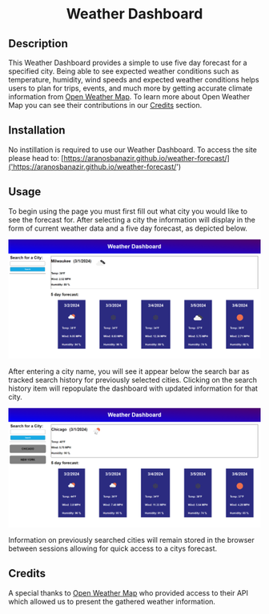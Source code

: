 # <center> <b> Weather Dashboard </b>

## Description

This Weather Dashboard provides a simple to use five day forecast for a specified city. Being able to see expected weather conditions such as temperature, humidity, wind speeds and expected weather conditions helps users to plan for trips, events, and much more by getting accurate climate information from [Open Weather Map]('https://openweathermap.org/'). To learn more about Open Weather Map you can see their contributions in our [Credits](#credits) section.


## Installation

No instillation is required to use our Weather Dashboard. To access the site please head to: [https://aranosbanazir.github.io/weather-forecast/]('https://aranosbanazir.github.io/weather-forecast/')

## Usage

To begin using the page you must first fill out what city you would like to see the forecast for. After selecting a city the information will display in the form of current weather data and a five day forecast, as depicted below.

<img src="./assets/images/landing-page.png" alt="The weather dashboard depicting a five day forecast of Milwaukee.">

After entering a city name, you will see it appear below the search bar as tracked search history for previously selected cities. Clicking on the search history item will repopulate the dashboard with updated information for that city.

<img src="./assets/images/search-history.png" alt="The weather dashboard depicting a five day forecast of Chicago.">

Information on previously searched cities will remain stored in the browser between sessions allowing for quick access to a citys forecast.

## Credits
A special thanks to [Open Weather Map]('https://openweathermap.org/') who provided access to their API which allowed us to present the gathered weather information.

